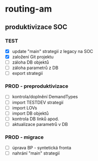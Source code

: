 # routing-am

## produktivizace SOC

### TEST
- [x] update "main" strategií z legacy na SOC
- [x] založení Git projektu
- [ ] záloha DB objektů
- [ ] záloha parametrů z DB
- [ ] export strategií

### PROD - preproduktivizace
- [ ] kontrola/doplnění DemandTypes
- [ ] import TESTDEV strategií
- [ ] import LOVs
- [ ] import DB objektů
- [ ] kontrola DB linků apod.
- [ ] aktualizace parametrů v DB

### PROD - migrace
- [ ] úprava BP - syntetická fronta
- [ ] nahrání "main" strategií
